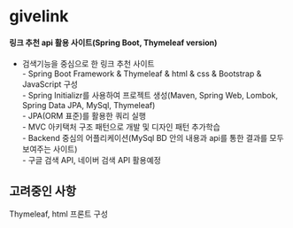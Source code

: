 # givelink
#### 링크 추천 api 활용 사이트(Spring Boot, Thymeleaf version)
- 검색기능을 중심으로 한 링크 추천 사이트
<br>- Spring Boot Framework & Thymeleaf & html & css & Bootstrap & JavaScript 구성
<br>- Spring Initializr를 사용하여 프로젝트 생성(Maven, Spring Web, Lombok, Spring Data JPA, MySql, Thymeleaf)
<br>- JPA(ORM 표준)를 활용한 쿼리 실행
<br>- MVC 아키택처 구조 패턴으로 개발 및 디자인 패턴 추가학습
<br>- Backend 중심의 어플리케이션(MySql BD 안의 내용과 api를 통한 결과를 모두 보여주는 사이트)
<br>- 구글 검색 API, 네이버 검색 API 활용예정

## 고려중인 사항
Thymeleaf, html 프론트 구성

